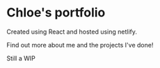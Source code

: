 # Chloe's portfolio

Created using React and hosted using netlify.

Find out more about me and the projects I've done!

Still a WIP
